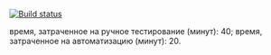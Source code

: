 [![Build status](https://ci.appveyor.com/api/projects/status/ilg9ktk85ibqxk7e/branch/main?svg=true)](https://ci.appveyor.com/project/Dmitriy-Nabokov/java-patterns-testmode/branch/main)




время, затраченное на ручное тестирование (минут): 40;
время, затраченное на автоматизацию (минут): 20.